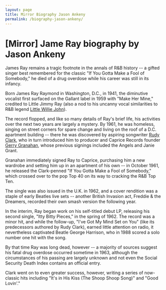 ```yaml
---
layout: page
title: Mirror Biography Jason Ankeny
permalink: /biography-jason-ankeny/
---
```


# [Mirror] Jame Ray biography by Jason Ankeny

James Ray remains a tragic footnote in the annals of R&B history -- a gifted singer best remembered for the classic "If You Gotta Make a Fool of Somebody," he died of a drug overdose while his career was still in its infancy.

Born James Ray Raymond in Washington, D.C., in 1941, the diminutive vocalist first surfaced on the Gallant label in 1959 with "Make Her Mine," credited to Little Jimmy Ray (also a nod to his uncanny vocal similarities to R&B legend [Little Willie John](https://www.allmusic.com/artist/little-willie-john-mn0000269972)).

The record flopped, and like so many details of Ray's brief life, his activities over the next two years are largely a mystery. By 1961, he was homeless, singing on street corners for spare change and living on the roof of a D.C. apartment building -- there he was discovered by aspiring songwriter [Rudy Clark](https://www.allmusic.com/artist/rudy-clark-mn0000303494), who in turn introduced him to producer and Caprice Records founder [Gerry Granahan](https://www.allmusic.com/artist/gerry-granahan-mn0000542386), whose previous signings included the Angels and Janie Grant.

Granahan immediately signed Ray to Caprice, purchasing him a new wardrobe and setting him up in an apartment of his own -- in October 1961, he released the Clark-penned "If You Gotta Make a Fool of Somebody," which crossed over to the pop Top 40 on its way to cracking the R&B Top Ten.

The single was also issued in the U.K. in 1962, and a cover rendition was a staple of early Beatles live sets -- another British Invasion act, Freddie & the Dreamers, recorded their own smash version the following year.

In the interim, Ray began work on his self-titled debut LP, releasing his second single, "Itty Bitty Pieces," in the spring of 1962. The record was a minor hit, and while the follow-up, "I've Got My Mind Set on You" (like its predecessors authored by Rudy Clark), earned little attention on radio, it nevertheless captivated Beatle George Harrison, who in 1988 scored a solo number one hit with the song.

By that time Ray was long dead, however -- a majority of sources suggest his fatal drug overdose occurred sometime in 1963, although the circumstances of his passing are largely unknown and not even the Social Security Death Index contains an official entry.

Clark went on to even greater success, however, writing a series of now-classic hits including "It's in His Kiss (The Shoop Shoop Song)" and "Good Lovin'."

